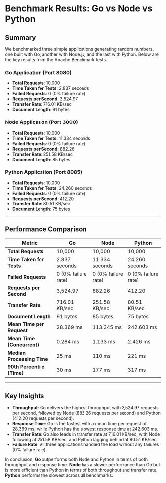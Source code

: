 # Benchmark Results: Go vs Node vs Python

## Summary

We benchmarked three simple applications generating random numbers, one built with Go, another with Node.js, and the last with Python. Below are the key results from the Apache Benchmark tests.

### Go Application (Port 8080)
- **Total Requests**: 10,000
- **Time Taken for Tests**: 2.837 seconds
- **Failed Requests**: 0 (0% failure rate)
- **Requests per Second**: 3,524.97
- **Transfer Rate**: 716.01 KB/sec
- **Document Length**: 91 bytes

### Node Application (Port 3000)
- **Total Requests**: 10,000
- **Time Taken for Tests**: 11.334 seconds
- **Failed Requests**: 0 (0% failure rate)
- **Requests per Second**: 882.26
- **Transfer Rate**: 251.58 KB/sec
- **Document Length**: 85 bytes

### Python Application (Port 8085)
- **Total Requests**: 10,000
- **Time Taken for Tests**: 24.260 seconds
- **Failed Requests**: 0 (0% failure rate)
- **Requests per Second**: 412.20
- **Transfer Rate**: 80.51 KB/sec
- **Document Length**: 75 bytes

---

## Performance Comparison

| Metric                       | **Go**                         | **Node**                       | **Python**                     |
|------------------------------|--------------------------------|--------------------------------|--------------------------------|
| **Total Requests**            | 10,000                         | 10,000                         | 10,000                         |
| **Time Taken for Tests**      | 2.837 seconds                 | 11.334 seconds                | 24.260 seconds                 |
| **Failed Requests**           | 0 (0% failure rate)           | 0 (0% failure rate)           | 0 (0% failure rate)           |
| **Requests per Second**       | 3,524.97                      | 882.26                         | 412.20                         |
| **Transfer Rate**             | 716.01 KB/sec                 | 251.58 KB/sec                 | 80.51 KB/sec                  |
| **Document Length**           | 91 bytes                      | 85 bytes                       | 75 bytes                      |
| **Mean Time per Request**     | 28.369 ms                     | 113.345 ms                     | 242.603 ms                    |
| **Mean Time (Concurrent)**    | 0.284 ms                      | 1.133 ms                      | 2.426 ms                      |
| **Median Processing Time**    | 25 ms                          | 110 ms                         | 221 ms                        |
| **90th Percentile (Time)**    | 30 ms                          | 177 ms                         | 317 ms                        |

---

## Key Insights

- **Throughput**: Go delivers the highest throughput with 3,524.97 requests per second, followed by Node (882.26 requests per second) and Python (412.20 requests per second).
- **Response Time**: Go is the fastest with a mean time per request of 28.369 ms, while Python has the slowest response time at 242.603 ms.
- **Transfer Rate**: Go also leads in transfer rate at 716.01 KB/sec, with Node following at 251.58 KB/sec, and Python lagging behind at 80.51 KB/sec.
- **Failure Rate**: All three applications handled the load without any failures (0% failure rate).

In conclusion, **Go** outperforms both Node and Python in terms of both throughput and response time. **Node** has a slower performance than Go but is more efficient than Python in terms of both throughput and transfer rate. **Python** performs the slowest across all benchmarks.